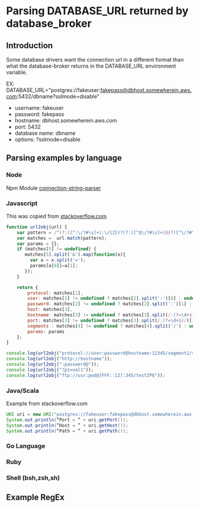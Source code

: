 # Parsing DATABASE_URL returned by database_broker

<!-- toc -->

## Introduction

Some database drivers want the connection url in a different
format than what the database-broker returns in the DATABASE_URL 
environment variable.

EX: DATABASE_URL="postgres://fakeuser:fakepass@dbhost.somewherein.aws.com:5432/dbname?sslmode=disable"

* username: fakeuser
* password: fakepass
* hostname: dbhost.somewherein.aws.com
* port: 5432
* database name: dbname
* options: ?sslmode=disable

## Parsing examples by language

### Node

Npm Module [connection-string-parser](https://www.npmjs.com/package/connection-string-parser)

### Javascript

This was copied from [stackoverflow.com](https://stackoverflow.com/questions/45073320/regex-for-a-url-connection-string)


``` javascript
function url2obj(url) {
    var pattern = /^(?:([^:\/?#\s]+):\/{2})?(?:([^@\/?#\s]+)@)?([^\/?#\s]+)?(?:\/([^?#\s]*))?(?:[?]([^#\s]+))?\S*$/;
    var matches =  url.match(pattern);
    var params = {};
    if (matches[5] != undefined) { 
       matches[5].split('&').map(function(x){
         var a = x.split('=');
         params[a[0]]=a[1];
       });
    }

    return {
        protocol: matches[1],
        user: matches[2] != undefined ? matches[2].split(':')[0] : undefined,
        password: matches[2] != undefined ? matches[2].split(':')[1] : undefined,
        host: matches[3],
        hostname: matches[3] != undefined ? matches[3].split(/:(?=\d+$)/)[0] : undefined,
        port: matches[3] != undefined ? matches[3].split(/:(?=\d+$)/)[1] : undefined,
        segments : matches[4] != undefined ? matches[4].split('/') : undefined,
        params: params 
    };
}

console.log(url2obj("protocol://user:password@hostname:12345/segment1/segment2?p1=val1&p2=val2"));
console.log(url2obj("http://hostname"));
console.log(url2obj(":password@"));
console.log(url2obj("?p1=val1"));
console.log(url2obj("ftp://usr:pwd@[FFF::12]:345/testIP6"));
```

### Java/Scala

Example from stackoverflow.com

```java
URI uri = new URI("postgres://fakeuser:fakepass@dbhost.somewherein.aws.com:5432/dbname?sslmode=disable");
System.out.println(“Port = ” + uri.getPort());
System.out.println(“Host = ” + uri.getHost());
System.out.println(“Path = ” + uri.getPath());
```

### Go Language

### Ruby

### Shell (bsh,zsh,sh)

## Example RegEx

